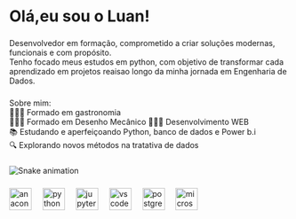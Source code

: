 <h1 align="left">Olá,eu sou o Luan!</h1>

###

<p align="left">Desenvolvedor em formação, comprometido a criar soluções modernas, funcionais e com propósito.<br>Tenho focado meus estudos em python, com objetivo de transformar cada aprendizado em projetos reaisao longo da minha jornada em Engenharia de Dados.</p>

###

<p align="left">Sobre mim:<br>🧑🏼‍🍳 Formado em gastronomia<br>👨🏼‍💻 Formado em Desenho Mecânico 👨🏼‍💻  Desenvolvimento WEB<br>📚 Estudando e aperfeiçoando Python, banco de dados e Power b.i<br>🔍 Explorando novos métodos na tratativa de dados</p>

###

<img src="https://raw.githubusercontent.com/LuanMoraes-lab/PythonSchool/output/snake.svg" alt="Snake animation" />

###

<div align="left">
  <img src="https://cdn.jsdelivr.net/gh/devicons/devicon/icons/anaconda/anaconda-original.svg" height="40" alt="anaconda logo"  />
  <img width="12" />
  <img src="https://cdn.jsdelivr.net/gh/devicons/devicon/icons/python/python-original.svg" height="40" alt="python logo"  />
  <img width="12" />
  <img src="https://cdn.jsdelivr.net/gh/devicons/devicon/icons/jupyter/jupyter-original.svg" height="40" alt="jupyter logo"  />
  <img width="12" />
  <img src="https://cdn.jsdelivr.net/gh/devicons/devicon/icons/vscode/vscode-original.svg" height="40" alt="vscode logo"  />
  <img width="12" />
  <img src="https://cdn.jsdelivr.net/gh/devicons/devicon/icons/postgresql/postgresql-original.svg" height="40" alt="postgresql logo"  />
  <img width="12" />
  <img src="https://cdn.jsdelivr.net/gh/devicons/devicon/icons/microsoftsqlserver/microsoftsqlserver-plain.svg" height="40" alt="microsoftsqlserver logo"  />
</div>

###
